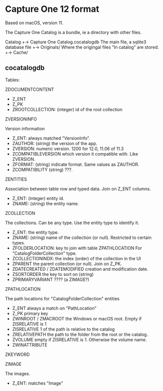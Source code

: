 Capture One 12 format
=====================

Based on macOS, version 11.

The Capture One Catalog is a bundle, ie a directory with other files.

Catalog
+-> Capture One Catalog.cocatalogdb
       The main file, a sqlite3 database file
+-> Originals/
       Where the origingal files "In catalog" are stored.
+-> Cache/





cocatalogdb
-----------

Tables:

ZDOCUMENTCONTENT

- Z_ENT
- Z_PK
- ZROOTCOLLECTION: (integer) id of the root collection

ZVERSIONINFO

Version information

- Z_ENT: always matched "VersionInfo".
- ZAUTHOR: (string) the version of the app.
- ZVERSION: numeric version. 1200 for 12.0, 11.06 of 11.3
- ZCOMPATIBLEVERSION which version it compatible with. Like ZVERSION.
- ZFORMAT: (string) indicate format. Same values as ZAUTHOR.
- ZCOMPATIBILITY (string) ???.

ZENTITIES

Association between table row and typed data.
Join on Z_ENT columns.

- Z_ENT: (integer) entity id.
- ZNAME: (string) the entity name.

ZCOLLECTION

The collections. Can be any type. Use the entity type to identify it.

- Z_ENT: the entity type.
- ZNAME: (string) name of the collection (or null). Restricted to certain types.
- ZFOLDERLOCATION: key to join with table ZPATHLOCATION
  For "CatalogFolderCollection" type.
- ZCOLLECTIONINDX: the index (order) of the collection in the UI
- ZPARENT the parent collection (or null). Join on Z_PK.
- ZDATECREATED / ZDATEMODIFIED creation and modification date.
- ZSORTORDER the key to sort on (string)
- ZPRIMARYVARIANT ???? (a ZIMAGE?)


ZPATHLOCATION

The path locations for "CatalogFolderCollection" entities

- Z_ENT always a match on "PathLocation"
- Z_PK primary key
- ZWINROOT / ZMACROOT the Windows or macOS root. Empty if ZISRELATIVE is 1
- ZISRELATIVE 1 of the path is relative to the catalog
- ZRELATIVEPATH the path to the folder from the root or the catalog.
- ZVOLUME empty if ZISRELATIVE is 1. Otherwise the volume name.
- ZWINATTRIBUTE

ZKEYWORD

ZIMAGE

The images.

- Z_ENT: matches "Image"

